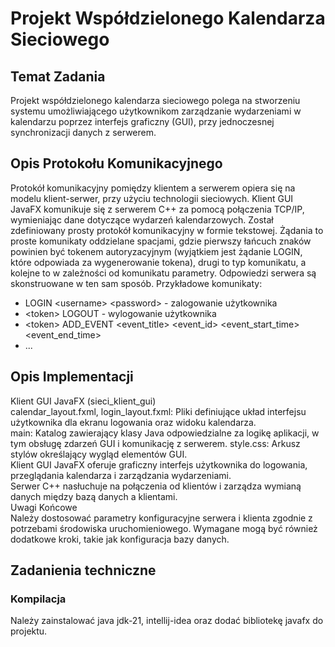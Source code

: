 # Projekt Współdzielonego Kalendarza Sieciowego
## Temat Zadania
Projekt współdzielonego kalendarza sieciowego polega na stworzeniu systemu umożliwiającego użytkownikom zarządzanie wydarzeniami w kalendarzu poprzez interfejs graficzny (GUI), przy jednoczesnej synchronizacji danych z serwerem.

## Opis Protokołu Komunikacyjnego
Protokół komunikacyjny pomiędzy klientem a serwerem opiera się na modelu klient-serwer, przy użyciu technologii sieciowych. Klient GUI JavaFX komunikuje się z serwerem C++ za pomocą połączenia TCP/IP, wymieniając dane dotyczące wydarzeń kalendarzowych. Został zdefiniowany prosty protokół komunikacyjny w formie tekstowej. Żądania to proste komunikaty oddzielane spacjami, gdzie pierwszy łańcuch znaków powinien być tokenem autoryzacyjnym (wyjątkiem jest żądanie LOGIN, które odpowiada za wygenerowanie tokena), drugi to typ komunikatu, a kolejne to w zależności od komunikatu parametry. Odpowiedzi serwera są skonstruowane w ten sam sposób. Przykładowe komunikaty:
* LOGIN \<username> \<password> - zalogowanie użytkownika
* \<token> LOGOUT - wylogowanie użytkownika
* \<token> ADD_EVENT \<event_title> \<event_id> \<event_start_time> \<event_end_time>
* ...

## Opis Implementacji
Klient GUI JavaFX (sieci_klient_gui)\
calendar_layout.fxml, login_layout.fxml: Pliki definiujące układ interfejsu użytkownika dla ekranu logowania oraz widoku kalendarza.\
main: Katalog zawierający klasy Java odpowiedzialne za logikę aplikacji, w tym obsługę zdarzeń GUI i komunikację z serwerem.
style.css: Arkusz stylów określający wygląd elementów GUI.\
Klient GUI JavaFX oferuje graficzny interfejs użytkownika do logowania, przeglądania kalendarza i zarządzania wydarzeniami.\
Serwer C++ nasłuchuje na połączenia od klientów i zarządza wymianą danych między bazą danych a klientami.\
Uwagi Końcowe\
Należy dostosować parametry konfiguracyjne serwera i klienta zgodnie z potrzebami środowiska uruchomieniowego. Wymagane mogą być również dodatkowe kroki, takie jak konfiguracja bazy danych.

## Zadanienia techniczne

### Kompilacja
Należy zainstalować java jdk-21, intellij-idea oraz dodać bibliotekę javafx do projektu.